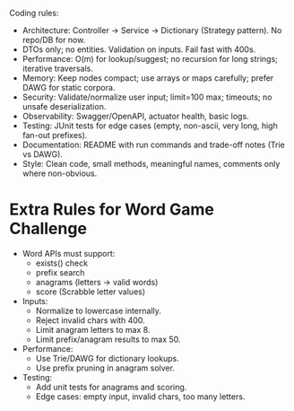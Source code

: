 Coding rules:
- Architecture: Controller → Service → Dictionary (Strategy pattern). No repo/DB for now.
- DTOs only; no entities. Validation on inputs. Fail fast with 400s. 
- Performance: O(m) for lookup/suggest; no recursion for long strings; iterative traversals.
- Memory: Keep nodes compact; use arrays or maps carefully; prefer DAWG for static corpora.
- Security: Validate/normalize user input; limit=100 max; timeouts; no unsafe deserialization.
- Observability: Swagger/OpenAPI, actuator health, basic logs.
- Testing: JUnit tests for edge cases (empty, non-ascii, very long, high fan-out prefixes).
- Documentation: README with run commands and trade-off notes (Trie vs DAWG).
- Style: Clean code, small methods, meaningful names, comments only where non-obvious.

# Extra Rules for Word Game Challenge
- Word APIs must support:
  - exists() check
  - prefix search
  - anagrams (letters → valid words)
  - score (Scrabble letter values)
- Inputs:
  - Normalize to lowercase internally.
  - Reject invalid chars with 400.
  - Limit anagram letters to max 8.
  - Limit prefix/anagram results to max 50.
- Performance:
  - Use Trie/DAWG for dictionary lookups.
  - Use prefix pruning in anagram solver.
- Testing:
  - Add unit tests for anagrams and scoring.
  - Edge cases: empty input, invalid chars, too many letters.


